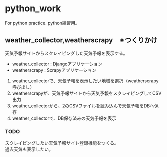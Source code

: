 # python_work
For python practice. python練習用。
## weather_collector,weatherscrapy　※つくりかけ  
天気予報サイトからスクレイピングした天気予報を表示する。  

* weather_collector :  Djangoアプリケーション  
* weatherscrapy : Scrapyアプリケーション  

1. weather_collectorで、天気予報を表示したい地域を選択（weatherscrapy呼び出し）
2. weatherscrapyが、天気予報サイトから天気予報をスクレイピングしてCSV出力
3. weather_collectorから、2のCSVファイルを読み込んで天気予報をDBへ保存
4. weather_collectorで、DB保存済みの天気予報を表示

### TODO 
スクレイピングしたい天気予報サイト登録機能をつくる。  
過去天気も表示したい。
